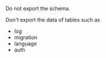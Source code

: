 
Do not export the schema.

Don't export the data of tables such as

 - log
 - migration
 - language
 - auth
 